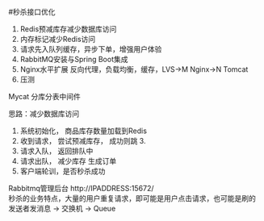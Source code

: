 #秒杀接口优化  
1. Redis预减库存减少数据库访问  
2. 内存标记减少Redis访问  
3. 请求先入队列缓存，异步下单，增强用户体验  
4. RabbitMQ安装与Spring Boot集成  
5. Nginx水平扩展
  反向代理，负载均衡，缓存，LVS->M Nginx->N Tomcat  
6. 压测  

Mycat 分库分表中间件  

思路：减少数据库访问 
1. 系统初始化，  商品库存数量加载到Redis  
2. 收到请求， 尝试预减库存， 成功则跳 3.  
3. 请求入队， 返回排队中  
4. 请求出队， 减少库存  生成订单  
5. 客户端轮训，是否秒杀成功  

Rabbitmq管理后台 http://IPADDRESS:15672/  
秒杀的业务特点，大量的用户重复请求，即可能是用户点击请求，也可能是刷的    
发送者发消息 -> 交换机 -> Queue  